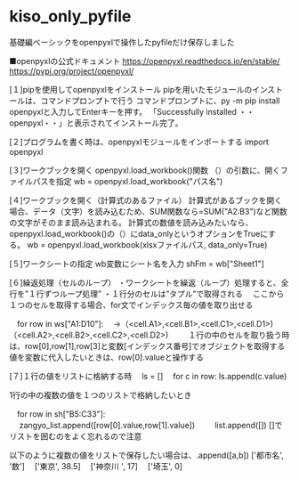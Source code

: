 # kiso_only_pyfile
基礎編ベーシックをopenpyxlで操作したpyfileだけ保存しました

■openpyxlの公式ドキュメント
https://openpyxl.readthedocs.io/en/stable/
https://pypi.org/project/openpyxl/

[１]pipを使用してopenpyxlをインストール
pipを用いたモジュールのインストールは、コマンドプロンプトで行う
コマンドプロンプトに、py -m pip install openpyxlと入力してEnterキーを押す。
「Successfully installed ・・ openpyxl・・」と表示されてインストール完了。

[２]プログラムを書く時は、openpyxlモジュールをインポートする
import openpyxl

[３]ワークブックを開く
openpyxl.load_workbook()関数 （）の引数に、開くファイルパスを指定
wb = openpyxl.load_workbook("パス名")

[４]ワークブックを開く（計算式のあるファイル）
計算式があるブックを開く場合、データ（文字）を読み込むため、SUM関数なら=SUM("A2:B3")など関数の文字がそのまま読み込まれる。
計算式の数値を読み込みたいなら、openpyxl.load_workbook()の（）にdata_onlyというオプションをTrueにする。
wb = openpyxl.load_workbook(xlsxファイルパス, data_only=True)

[５]ワークシートの指定
wb変数にシート名を入力
shFm = wb["Sheet1"]

[６]繰返処理（セルのループ）
・ワークシートを繰返（ループ）処理すると、全行を”１行ずつループ処理”
・１行分のセルは”タプル”で取得される
　ここから１つのセルを取得する場合、for文でインデックス毎の値を取り出せる

　for row in ws["A1:D10"]:
　→（<cell.A1>,<cell.B1>,<cell.C1>,<cell.D1>)
   （<cell.A2>,<cell.B2>,<cell.C2>,<cell.D2>)
　　
 １行の中のセルを取り扱う時は、row[0],row[1],row[3]と変数[インデックス番号]でオブジェクトを取得する
 値を変数に代入したいときは、row[0].valueと操作する

[７]１行の値をリストに格納する時
　ls = []
　for c in row:
      ls.append(c.value)

  1行の中の複数の値を１つのリストで格納したいとき

　for row in sh["B5:C33"]:
  　  zangyo_list.append([row[0].value,row[1].value])
 　　
  list.append([]) []でリストを囲むのをよく忘れるので注意
  
  以下のように複数の値をリストで保存したい場合は、.append([a,b])
    ['都市名', '数']
　['東京', 38.5]
　['神奈川 ', 17]
　['埼玉', 0]







